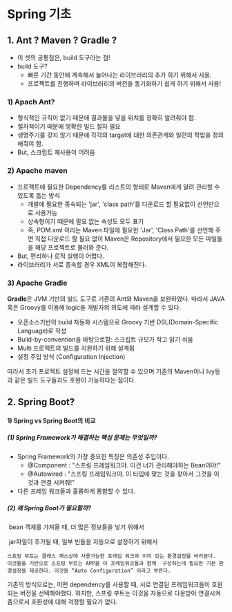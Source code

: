 # Spring 기초



## 1. Ant ? Maven ? Gradle ?

- 이 셋의 공통점은, build 도구라는 점!
- build 도구?
  - 빠른 기간 동안에 계속해서 늘어나는 라이브러리의 추가 하기 위해서 사용.
  - 프로젝트를 진행하며 라이브러리의 버전을 동기화하기 쉽게 하기 위해서 사용!



### 1) Apach Ant?

- 형식적인 규칙이 없기 때문에 결과물을 넣을 위치를 정확히 알려줘야 함.
- 절차적이기 때문에 명확한 빌드 절차 필요
- 생명주기를 갖지 않기 때문에 각각의 target에 대한 의존관계와 일련의 작업을 정의해줘야 함.
- But, 스크립트 재사용이 어려움



### 2) Apache maven

- 프로젝트에 필요한 Dependency를 리스트의 형태로  Maven에게 알려 관리할 수 있도록 돕는 방식
  - 개발에 필요한 종속되는 'jar', 'class path'를 다운로드 할 필요없이 선언만으로 사용가능
  - 상속형이기 때문에 필요 없는 속성도 모두 표기
  - 즉, POM.xml 이라는 Maven 파일에 필요한 'Jar', 'Class Path'를 선언해 주면 직접 다운로드 할 필요 없이 Maven은 Repository에서 필요한 모든 파일들을 해당 프로젝트로 불러와 준다.
- But, 편리하나 로직 실행이 어렵다.
- 라이브러리가 서로 종속할 경우 XML이 복잡해진다.



### 3) Apache Gradle

**Gradle**은 JVM 기반의 빌드 도구로 기존의 Ant와 Maven을 보완하였다. 따라서 JAVA 혹은 Groovy를 이용해 logic을 개발자의 의도에 따라 설계할 수 있다.

- 오픈소스기반의 build 자동화 시스템으로 Groovy 기반 DSL(Domain-Specific Language)로 작성
- Build-by-convention을 바탕으로함: 스크립트 규모가 작고 읽기 쉬움
- Multi 프로젝트의 빌드를 지원하기 위해 설계됨 
- 설정 주입 방식 (Configuration Injection)

따라서 초기 프로젝트 설정에 드는 시간을 절약할 수 있으며 기존의 Maven이나 Ivy등과 같은 빌드 도구들과도 호완이 가능하다는 점이다.



## 2. Spring Boot?



#### 1)  Spring vs Spring Boot의 비교

##### 	(1)  Spring Framework가 해결하는 핵심 문제는 무엇일까?

- Spring Framework의 가장 중요한 특징은 의존성 주입이다.
  - @Component : "스프링 프레임워크야. 이건 너가 관리해야하는 Bean이야!"
  - @Autowired : "스프링 프레임워크야. 이 타입에 맞는 것을 찾아서 그것을 이것과 연결 시켜줘!"
-  다른 프레임 워크들과 훌륭하게 통합할 수 있다.



##### 	(2) 왜 Spring Boot가 필요할까?

​        bean 객체를 가져올 때, 더 많은 정보들을 넣기 위해서

​	jar파일이 추가될 때, 일부 빈들을 자동으로 설정하기 위해서

```
스프링 부트는 클래스 패스상에 사용가능한 프레임 워크와 이미 있는 환경설정을 바라본다.  이것들을 기반으로 스프링 부트는 APP을 이 프레임워크들과 함께  구성하는데 필요한 기본 환경설정을 제공한다. 이것을 “Auto Configuration” 이라고 부른다.
```



 기존의 방식으로는, 어떤 dependency를 사용할 때, 서로 연결된 프레임워크들이 호환되는 버전을 선택해야했다. 하지만, 스프링 부트는 이것을 자동으로 다운받아 연결시켜줌으로서 호환성에 대해 걱정할 필요가 없다.
